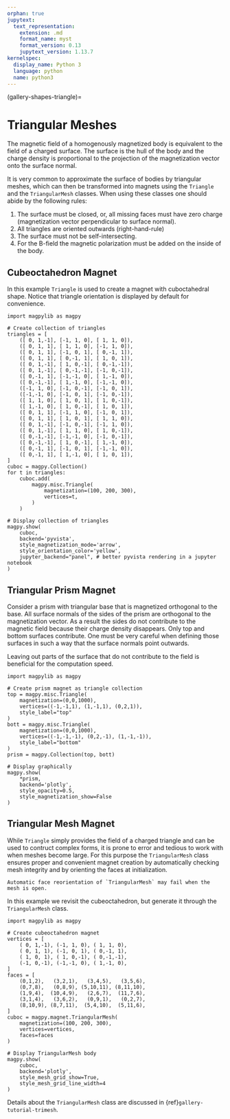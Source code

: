 ```yaml
---
orphan: true
jupytext:
  text_representation:
    extension: .md
    format_name: myst
    format_version: 0.13
    jupytext_version: 1.13.7
kernelspec:
  display_name: Python 3
  language: python
  name: python3
---
```


(gallery-shapes-triangle)=

# Triangular Meshes

The magnetic field of a homogenously magnetized body is equivalent to the field of a charged surface. The surface is the hull of the body and the charge density is proportional to the projection of the magnetization vector onto the surface normal.

It is very common to approximate the surface of bodies by triangular meshes, which can then be transformed into magnets using the `Triangle` and the `TriangularMesh` classes. When using these classes one should abide by the following rules:

1. The surface must be closed, or, all missing faces must have zero charge (magnetization vector perpendicular to surface normal).
2. All triangles are oriented outwards (right-hand-rule)
3. The surface must not be self-intersecting.
4. For the B-field the magnetic polarization must be added on the inside of the body.

## Cubeoctahedron Magnet

In this example `Triangle` is used to create a magnet with cuboctahedral shape. Notice that triangle orientation is displayed by default for convenience.

```{code-cell} ipython3
import magpylib as magpy

# Create collection of triangles
triangles = [
    ([ 0, 1,-1], [-1, 1, 0], [ 1, 1, 0]),
    ([ 0, 1, 1], [ 1, 1, 0], [-1, 1, 0]),
    ([ 0, 1, 1], [-1, 0, 1], [ 0,-1, 1]),
    ([ 0, 1, 1], [ 0,-1, 1], [ 1, 0, 1]),
    ([ 0, 1,-1], [ 1, 0,-1], [ 0,-1,-1]),
    ([ 0, 1,-1], [ 0,-1,-1], [-1, 0,-1]),
    ([ 0,-1, 1], [-1,-1, 0], [ 1,-1, 0]),
    ([ 0,-1,-1], [ 1,-1, 0], [-1,-1, 0]),
    ([-1, 1, 0], [-1, 0,-1], [-1, 0, 1]),
    ([-1,-1, 0], [-1, 0, 1], [-1, 0,-1]),
    ([ 1, 1, 0], [ 1, 0, 1], [ 1, 0,-1]),
    ([ 1,-1, 0], [ 1, 0,-1], [ 1, 0, 1]),
    ([ 0, 1, 1], [-1, 1, 0], [-1, 0, 1]),
    ([ 0, 1, 1], [ 1, 0, 1], [ 1, 1, 0]),
    ([ 0, 1,-1], [-1, 0,-1], [-1, 1, 0]),
    ([ 0, 1,-1], [ 1, 1, 0], [ 1, 0,-1]),
    ([ 0,-1,-1], [-1,-1, 0], [-1, 0,-1]),
    ([ 0,-1,-1], [ 1, 0,-1], [ 1,-1, 0]),
    ([ 0,-1, 1], [-1, 0, 1], [-1,-1, 0]),
    ([ 0,-1, 1], [ 1,-1, 0], [ 1, 0, 1]),
]
cuboc = magpy.Collection()
for t in triangles:
    cuboc.add(
        magpy.misc.Triangle(
            magnetization=(100, 200, 300),
            vertices=t,
        )
    )

# Display collection of triangles
magpy.show(
    cuboc,
    backend='pyvista',
    style_magnetization_mode='arrow',
    style_orientation_color='yellow',
    jupyter_backend="panel", # better pyvista rendering in a jupyter notebook
)
```

## Triangular Prism Magnet

Consider a prism with triangular base that is magnetized orthogonal to the base. All surface normals of the sides of the prism are orthogonal to the magnetization vector. As a result the sides do not contribute to the magnetic field because their charge density disappears. Only top and bottom surfaces contribute. One must be very careful when defining those surfaces in such a way that the surface normals point outwards.

Leaving out parts of the surface that do not contribute to the field is beneficial for the computation speed.

```{code-cell} ipython3
import magpylib as magpy

# Create prism magnet as triangle collection
top = magpy.misc.Triangle(
    magnetization=(0,0,1000),
    vertices=((-1,-1,1), (1,-1,1), (0,2,1)),
    style_label="top"
)
bott = magpy.misc.Triangle(
    magnetization=(0,0,1000),
    vertices=((-1,-1,-1), (0,2,-1), (1,-1,-1)),
    style_label="bottom"
)
prism = magpy.Collection(top, bott)

# Display graphically
magpy.show(
    *prism,
    backend='plotly',
    style_opacity=0.5,
    style_magnetization_show=False
)
```

## Triangular Mesh Magnet

While `Triangle` simply provides the field of a charged triangle and can be used to contruct complex forms, it is prone to error and tedious to work with when meshes become large. For this purpose the `TriangularMesh` class ensures proper and convenient magnet creation by automatically checking mesh integrity and by orienting the faces at initialization.

```{attention}
Automatic face reorientation of `TriangularMesh` may fail when the mesh is open.
```

In this example we revisit the cubeoctahedron, but generate it through the `TriangularMesh` class.

```{code-cell} ipython3
import magpylib as magpy

# Create cubeoctahedron magnet 
vertices = [
    ( 0, 1,-1), (-1, 1, 0), ( 1, 1, 0),
    ( 0, 1, 1), (-1, 0, 1), ( 0,-1, 1),
    ( 1, 0, 1), ( 1, 0,-1), ( 0,-1,-1),
    (-1, 0,-1), (-1,-1, 0), ( 1,-1, 0),
]
faces = [
    (0,1,2),   (3,2,1),   (3,4,5),   (3,5,6),
    (0,7,8),   (0,8,9), (5,10,11), (8,11,10),
    (1,9,4),  (10,4,9),   (2,6,7),  (11,7,6),
    (3,1,4),   (3,6,2),   (0,9,1),   (0,2,7),
    (8,10,9), (8,7,11),  (5,4,10),  (5,11,6),
]
cuboc = magpy.magnet.TriangularMesh(
    magnetization=(100, 200, 300),
    vertices=vertices,
    faces=faces
)

# Display TriangularMesh body
magpy.show(
    cuboc,
    backend='plotly',
    style_mesh_grid_show=True,
    style_mesh_grid_line_width=4
)
```

Details about the `TriangularMesh` class are discussed in {ref}`gallery-tutorial-trimesh`.